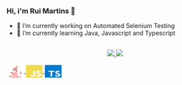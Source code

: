 ### Hi, i'm Rui Martins 👋

- 🔭 I’m currently working on Automated Selenium Testing
- 🌱 I’m currently learning Java, Javascript and Typescript
##
<div align="center">
  <a href="https://github.com/rmsmartins">
  <img height="180em" src="https://github-readme-stats.vercel.app/api?username=rmsmartins&show_icons=true&theme=dracula&include_all_commits=true&count_private=true"/>
  <img height="180em" src="https://github-readme-stats.vercel.app/api/top-langs/?username=rmsmartins&layout=compact&langs_count=7&theme=dracula"/>
</div>
<div style="display: inline_block"><br>
  <img align="center" alt="Rui-Java" height="30" width="40" src="https://raw.githubusercontent.com/devicons/devicon/master/icons/java/java-plain.svg">
    <img align="center" alt="Rui-Js" height="30" width="40" src="https://raw.githubusercontent.com/devicons/devicon/master/icons/javascript/javascript-plain.svg">
  <img align="center" alt="Rui-Ts" height="30" width="40" src="https://raw.githubusercontent.com/devicons/devicon/master/icons/typescript/typescript-plain.svg">
  </div>  
